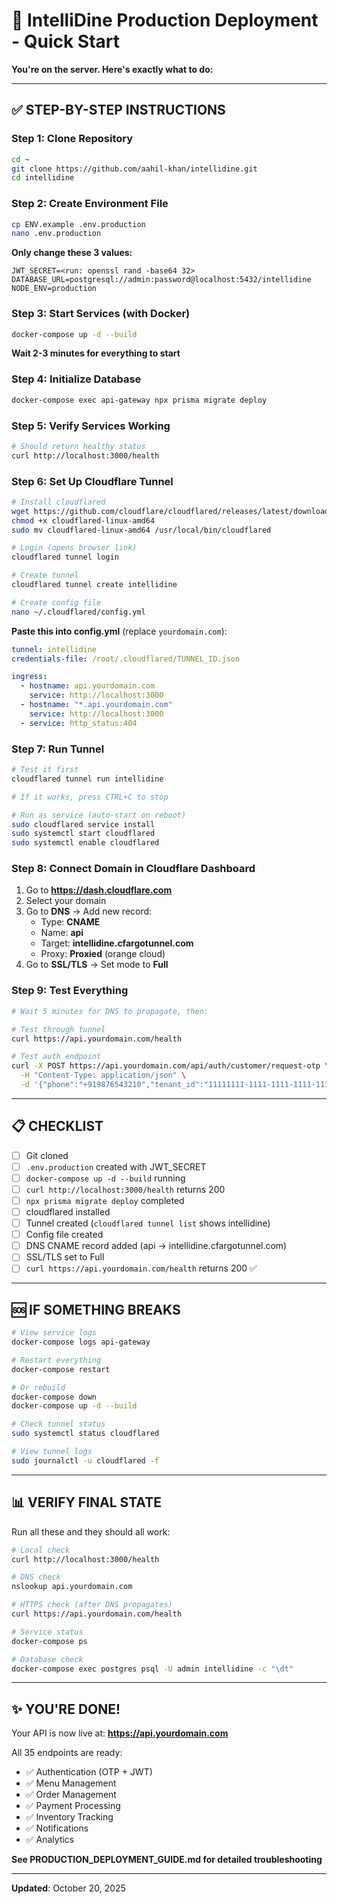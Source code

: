# 🚀 IntelliDine Production Deployment - Quick Start

**You're on the server. Here's exactly what to do:**

---

## ✅ STEP-BY-STEP INSTRUCTIONS

### Step 1: Clone Repository
```bash
cd ~
git clone https://github.com/aahil-khan/intellidine.git
cd intellidine
```

### Step 2: Create Environment File
```bash
cp ENV.example .env.production
nano .env.production
```

**Only change these 3 values:**
```env
JWT_SECRET=<run: openssl rand -base64 32>
DATABASE_URL=postgresql://admin:password@localhost:5432/intellidine
NODE_ENV=production
```

### Step 3: Start Services (with Docker)
```bash
docker-compose up -d --build
```

**Wait 2-3 minutes for everything to start**

### Step 4: Initialize Database
```bash
docker-compose exec api-gateway npx prisma migrate deploy
```

### Step 5: Verify Services Working
```bash
# Should return healthy status
curl http://localhost:3000/health
```

### Step 6: Set Up Cloudflare Tunnel

```bash
# Install cloudflared
wget https://github.com/cloudflare/cloudflared/releases/latest/download/cloudflared-linux-amd64
chmod +x cloudflared-linux-amd64
sudo mv cloudflared-linux-amd64 /usr/local/bin/cloudflared

# Login (opens browser link)
cloudflared tunnel login

# Create tunnel
cloudflared tunnel create intellidine

# Create config file
nano ~/.cloudflared/config.yml
```

**Paste this into config.yml** (replace `yourdomain.com`):
```yaml
tunnel: intellidine
credentials-file: /root/.cloudflared/TUNNEL_ID.json

ingress:
  - hostname: api.yourdomain.com
    service: http://localhost:3000
  - hostname: "*.api.yourdomain.com"
    service: http://localhost:3000
  - service: http_status:404
```

### Step 7: Run Tunnel

```bash
# Test it first
cloudflared tunnel run intellidine

# If it works, press CTRL+C to stop

# Run as service (auto-start on reboot)
sudo cloudflared service install
sudo systemctl start cloudflared
sudo systemctl enable cloudflared
```

### Step 8: Connect Domain in Cloudflare Dashboard

1. Go to **https://dash.cloudflare.com**
2. Select your domain
3. Go to **DNS** → Add new record:
   - Type: **CNAME**
   - Name: **api**
   - Target: **intellidine.cfargotunnel.com**
   - Proxy: **Proxied** (orange cloud)
4. Go to **SSL/TLS** → Set mode to **Full**

### Step 9: Test Everything

```bash
# Wait 5 minutes for DNS to propagate, then:

# Test through tunnel
curl https://api.yourdomain.com/health

# Test auth endpoint
curl -X POST https://api.yourdomain.com/api/auth/customer/request-otp \
  -H "Content-Type: application/json" \
  -d '{"phone":"+919876543210","tenant_id":"11111111-1111-1111-1111-111111111111"}'
```

---

## 📋 CHECKLIST

- [ ] Git cloned
- [ ] `.env.production` created with JWT_SECRET
- [ ] `docker-compose up -d --build` running
- [ ] `curl http://localhost:3000/health` returns 200
- [ ] `npx prisma migrate deploy` completed
- [ ] cloudflared installed
- [ ] Tunnel created (`cloudflared tunnel list` shows intellidine)
- [ ] Config file created
- [ ] DNS CNAME record added (api → intellidine.cfargotunnel.com)
- [ ] SSL/TLS set to Full
- [ ] `curl https://api.yourdomain.com/health` returns 200 ✅

---

## 🆘 IF SOMETHING BREAKS

```bash
# View service logs
docker-compose logs api-gateway

# Restart everything
docker-compose restart

# Or rebuild
docker-compose down
docker-compose up -d --build

# Check tunnel status
sudo systemctl status cloudflared

# View tunnel logs
sudo journalctl -u cloudflared -f
```

---

## 📊 VERIFY FINAL STATE

Run all these and they should all work:

```bash
# Local check
curl http://localhost:3000/health

# DNS check
nslookup api.yourdomain.com

# HTTPS check (after DNS propagates)
curl https://api.yourdomain.com/health

# Service status
docker-compose ps

# Database check
docker-compose exec postgres psql -U admin intellidine -c "\dt"
```

---

## ✨ YOU'RE DONE!

Your API is now live at: **https://api.yourdomain.com**

All 35 endpoints are ready:
- ✅ Authentication (OTP + JWT)
- ✅ Menu Management
- ✅ Order Management
- ✅ Payment Processing
- ✅ Inventory Tracking
- ✅ Notifications
- ✅ Analytics

**See PRODUCTION_DEPLOYMENT_GUIDE.md for detailed troubleshooting**

---

**Updated**: October 20, 2025
